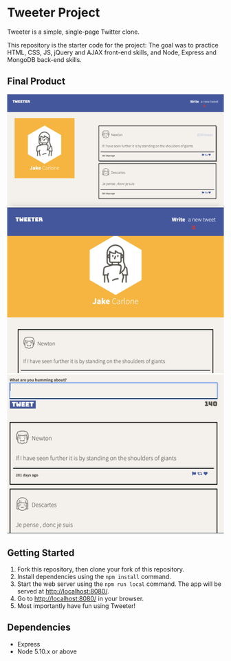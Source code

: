 # Tweeter Project

Tweeter is a simple, single-page Twitter clone.

This repository is the starter code for the project: The goal was to practice HTML, CSS, JS, jQuery and AJAX front-end skills, and Node, Express and MongoDB back-end skills.

## Final Product

!["Main page view for desktops"](https://github.com/Jacob1225/tweeter/blob/master/docs/Desktop-view.png?raw=true)
!["Main page view for mobile"](https://github.com/Jacob1225/tweeter/blob/master/docs/Mobile-view.png?raw=true)
!["New tweet form"](https://github.com/Jacob1225/tweeter/blob/master/docs/New-Tweet.png?raw=true)


## Getting Started

1. Fork this repository, then clone your fork of this repository.
2. Install dependencies using the `npm install` command.
3. Start the web server using the `npm run local` command. The app will be served at <http://localhost:8080/>.
4. Go to <http://localhost:8080/> in your browser.
5. Most importantly have fun using Tweeter!

## Dependencies

- Express
- Node 5.10.x or above
